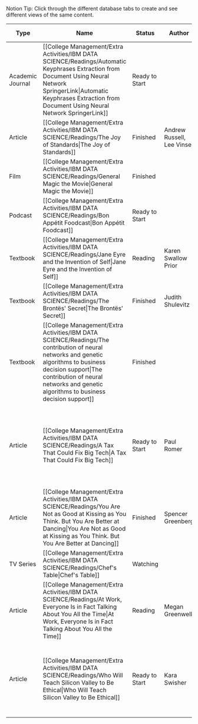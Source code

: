 
Notion Tip: Click through the different database tabs to create and see different views of the same content.

|Type|Name|Status|Author|Publisher|Publishing/Release Date|Link|Summary|
|---|---|---|---|---|---|---|---|
|Academic Journal|[[College Management/Extra Activities/IBM DATA SCIENCE/Readings/Automatic Keyphrases Extraction from Document Using Neural Network SpringerLink\|Automatic Keyphrases Extraction from Document Using Neural Network SpringerLink]]|Ready to Start||Springer|August 18, 2005|[https://link.springer.com/chapter/10.1007/11739685_66](https://link.springer.com/chapter/10.1007/11739685_66)||
|Article|[[College Management/Extra Activities/IBM DATA SCIENCE/Readings/The Joy of Standards\|The Joy of Standards]]|Finished|Andrew Russell, Lee Vinsel|NYT|August 16, 2019|[https://www.nytimes.com/2019/02/16/opinion/sunday/standardization.html](https://www.nytimes.com/2019/02/16/opinion/sunday/standardization.html)|Life is a lot easier when you can plug in to any socket.|
|Film|[[College Management/Extra Activities/IBM DATA SCIENCE/Readings/General Magic the Movie\|General Magic the Movie]]|Finished||Indie||[https://www.generalmagicthemovie.com/](https://www.generalmagicthemovie.com/)||
|Podcast|[[College Management/Extra Activities/IBM DATA SCIENCE/Readings/Bon Appétit Foodcast\|Bon Appétit Foodcast]]|Ready to Start||Bon Appetit||||
|Textbook|[[College Management/Extra Activities/IBM DATA SCIENCE/Readings/Jane Eyre and the Invention of Self\|Jane Eyre and the Invention of Self]]|Reading|Karen Swallow Prior|The Atlantic|August 3, 2016|[https://www.theatlantic.com/entertainment/archive/2016/03/how-jane-eyre-created-the-modern-self/460461/](https://www.theatlantic.com/entertainment/archive/2016/03/how-jane-eyre-created-the-modern-self/460461/)||
|Textbook|[[College Management/Extra Activities/IBM DATA SCIENCE/Readings/The Brontës' Secret\|The Brontës' Secret]]|Finished|Judith Shulevitz|The Atlantic|August 5, 2016|[https://www.theatlantic.com/magazine/archive/2016/06/the-brontes-secret/480726/](https://www.theatlantic.com/magazine/archive/2016/06/the-brontes-secret/480726/)||
|Textbook|[[College Management/Extra Activities/IBM DATA SCIENCE/Readings/The contribution of neural networks and genetic algorithms to business decision support\|The contribution of neural networks and genetic algorithms to business decision support]]|Finished||Emerald Group|August 1, 2004|[https://www.emeraldinsight.com/doi/abs/10.1108/00251740410518534](https://www.emeraldinsight.com/doi/abs/10.1108/00251740410518534)||
|Article|[[College Management/Extra Activities/IBM DATA SCIENCE/Readings/A Tax That Could Fix Big Tech\|A Tax That Could Fix Big Tech]]|Ready to Start|Paul Romer|NYT|August 6, 2019|[https://www.nytimes.com/2019/05/06/opinion/tax-facebook-google.html](https://www.nytimes.com/2019/05/06/opinion/tax-facebook-google.html)|Putting a levy on targeted ad revenue would give Facebook and Google a real incentive to change their dangerous business models.|
|Article|[[College Management/Extra Activities/IBM DATA SCIENCE/Readings/You Are Not as Good at Kissing as You Think. But You Are Better at Dancing\|You Are Not as Good at Kissing as You Think. But You Are Better at Dancing]]|Finished|Spencer Greenberg|NYT|August 6, 2019|[https://www.nytimes.com/2019/04/06/opinion/sunday/overconfidence-men-women.html](https://www.nytimes.com/2019/04/06/opinion/sunday/overconfidence-men-women.html)|We overestimate and underestimate our abilities in weird ways.|
|TV Series|[[College Management/Extra Activities/IBM DATA SCIENCE/Readings/Chef's Table\|Chef's Table]]|Watching||Netflix||[https://www.newyorker.com/culture/annals-of-gastronomy/in-praise-of-chefs-table-wild-overuse-of-slow-motion](https://www.newyorker.com/culture/annals-of-gastronomy/in-praise-of-chefs-table-wild-overuse-of-slow-motion)||
|Article|[[College Management/Extra Activities/IBM DATA SCIENCE/Readings/At Work, Everyone Is in Fact Talking About You All the Time\|At Work, Everyone Is in Fact Talking About You All the Time]]|Reading|Megan Greenwell|NYT|August 31, 2019|[[atworkeveryonei]]|How to cope with gossipy industries — and blackening bananas in the office kitchen.|
|Article|[[College Management/Extra Activities/IBM DATA SCIENCE/Readings/Who Will Teach Silicon Valley to Be Ethical\|Who Will Teach Silicon Valley to Be Ethical]]|Ready to Start|Kara Swisher|NYT|August 21, 2018|[[whow]]|Some think chief ethics officers could help technology companies navigate political and social questions.|